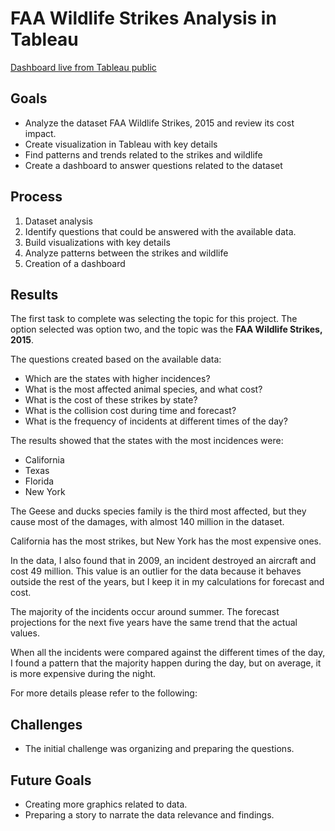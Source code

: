 # FAA Wildlife Strikes Analysis in Tableau
[Dashboard live from Tableau public](https://public.tableau.com/views/FAAwildlifestrikes_16896422080990/Dashboard1?:language=en-US&publish=yes&:display_count=n&:origin=viz_share_link)
## Goals

- Analyze the dataset FAA Wildlife Strikes, 2015 and review its cost impact.
- Create visualization in Tableau with key details
- Find patterns and trends related to the strikes and wildlife
- Create a dashboard to answer questions related to the dataset

## Process

1. Dataset analysis
2. Identify questions that could be answered with the available data.
3. Build visualizations with key details
4. Analyze patterns between the strikes and wildlife
5. Creation of a dashboard

## Results

The first task to complete was selecting the topic for this project. The option selected was option two, and the topic was the **FAA Wildlife Strikes, 2015**.

The questions created based on the available data:

- Which are the states with higher incidences?
- What is the most affected animal species, and what cost?
- What is the cost of these strikes by state?
- What is the collision cost during time and forecast?
- What is the frequency of incidents at different times of the day?

The results showed that the states with the most incidences were:
- California
- Texas
- Florida
- New York

The Geese and ducks species family is the third most affected, but they cause most of the damages, with almost 140 million in the dataset.

California has the most strikes, but New York has the most expensive ones.

In the data, I also found that in 2009, an incident destroyed an aircraft and cost 49 million. This value is an outlier for the data because it behaves outside the rest of the years, but I keep it in my calculations for forecast and cost. 

The majority of the incidents occur around summer. The forecast projections for the next five years have the same trend that the actual values.

When all the incidents were compared against the different times of the day, I found a pattern that the majority happen during the day, but on average, it is more expensive during the night.

For more details please refer to the following:

## Challenges 

- The initial challenge was organizing and preparing the questions.


## Future Goals

- Creating more graphics related to data.
- Preparing a story to narrate the data relevance and findings.
